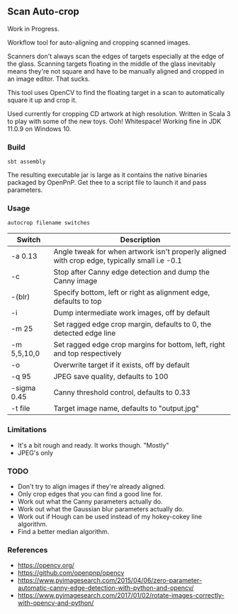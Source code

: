 ## Scan Auto-crop
Work in Progress.

Workflow tool for auto-aligning and cropping scanned images.

Scanners don't always scan the edges of targets especially
at the edge of the glass. Scanning targets floating in the 
middle of the glass inevitably means they're not square and
have to be manually aligned and cropped in an image editor.
That sucks.

This tool uses OpenCV to find the floating target in a scan
to automatically square it up and crop it.

Used currently for cropping CD artwork at high resolution. Written
in Scala 3 to play with some of the new toys. Ooh! Whitespace!
Working fine in JDK 11.0.9 on Windows 10.
### Build
```
sbt assembly
```
The resulting executable jar is large as it contains the native
binaries packaged by OpenPnP. Get thee to a script file to launch
it and pass parameters.
### Usage
```
autocrop filename switches
```
|Switch|Description|
|---|---|
|-a 0.13|Angle tweak for when artwork isn't properly aligned with crop edge, typically small i.e -0.1|
|-c|Stop after Canny edge detection and dump the Canny image|
|-(blr)|Specify bottom, left or right as alignment edge, defaults to top|
|-i|Dump intermediate work images, off by default|
|-m 25|Set ragged edge crop margin, defaults to 0, the detected edge line|
|-m 5,5,10,0|Set ragged edge crop margins for bottom, left, right and top respectively|
|-o|Overwrite target if it exists, off by default
|-q 95|JPEG save quality, defaults to 100|
|-sigma 0.45|Canny threshold control, defaults to 0.33|
|-t file|Target image name, defaults to "output.jpg"|
### Limitations
* It's a bit rough and ready. It works though. "Mostly"
* JPEG's only
### TODO
* Don't try to align images if they're already aligned.
* Only crop edges that you can find a good line for.
* Work out what the Canny parameters actually do.
* Work out what the Gaussian blur parameters actually do.
* Work out if Hough can be used instead of my hokey-cokey line algorithm.
* Find a better median algorithm.
### References
* https://opencv.org/
* https://github.com/openpnp/opencv
* https://www.pyimagesearch.com/2015/04/06/zero-parameter-automatic-canny-edge-detection-with-python-and-opencv/
* https://www.pyimagesearch.com/2017/01/02/rotate-images-correctly-with-opencv-and-python/
